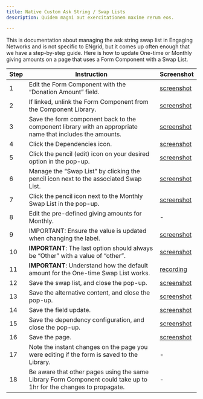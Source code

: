 ```yaml
---
title: Native Custom Ask String / Swap Lists
description: Quidem magni aut exercitationem maxime rerum eos.

---
```

This is documentation about managing the ask string swap list in Engaging Networks and is not specific to ENgrid, but it comes up often enough that we have a step-by-step guide. Here is how to update One-time or Monthly giving amounts on a page that uses a Form Component with a Swap List.

| Step | Instruction | Screenshot |
|------|-------------|------------|
| 1    | Edit the Form Component with the “Donation Amount” field. | [screenshot](https://cln.sh/xQVrHW62) |
| 2    | If linked, unlink the Form Component from the Component Library. | [screenshot](https://cln.sh/7RxGjNSJ) |
| 3    | Save the form component back to the component library with an appropriate name that includes the amounts. | [screenshot](https://cln.sh/hdVVVhyn) |
| 4    | Click the Dependencies icon. | [screenshot](https://cln.sh/xzySrCx3) |
| 5    | Click the pencil (edit) icon on your desired option in the pop-up. | [screenshot](https://cln.sh/jr1hVC5V) |
| 6    | Manage the “Swap List” by clicking the pencil icon next to the associated Swap List. | [screenshot](https://cln.sh/HChLSdLj) |
| 7    | Click the pencil icon next to the Monthly Swap List in the pop-up. | [screenshot](https://cln.sh/x6LMD9nq) |
| 8    | Edit the pre-defined giving amounts for Monthly. | - |
| 9    | IMPORTANT: Ensure the value is updated when changing the label. | [screenshot](https://cln.sh/bx5S20Gf) |
| 10   | **IMPORTANT**: The last option should always be “Other” with a value of “other”. | [screenshot](https://cln.sh/BFZSlWJr) |
| 11   | **IMPORTANT**: Understand how the default amount for the One-time Swap List works. | [recording](https://cln.sh/HrqSd22t) |
| 12   | Save the swap list, and close the pop-up. | [screenshot](https://cln.sh/lZ7Nlg5k) |
| 13   | Save the alternative content, and close the pop-up. | [screenshot](https://cln.sh/vlRWNxKb) |
| 14   | Save the field update. | [screenshot](https://cln.sh/m7d36hVP) |
| 15   | Save the dependency configuration, and close the pop-up. | [screenshot](https://cln.sh/SGn8zdQS) |
| 16   | Save the page. | [screenshot](https://cln.sh/wyp1wnY8) |
| 17   | Note the instant changes on the page you were editing if the form is saved to the Library. | - |
| 18   | Be aware that other pages using the same Library Form Component could take up to 1hr for the changes to propagate. | - |
